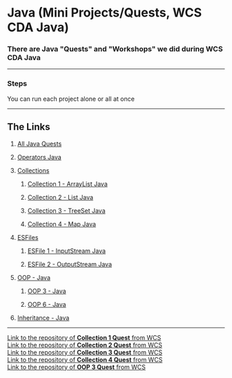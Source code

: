 <h1>Java (Mini Projects/Quests, WCS CDA Java)</h1>

### There are Java "Quests" and "Workshops" we did during WCS CDA Java


---

### Steps

You can run each project alone or all at once

---

## The Links

1. <a href="https://github.com/jaldabaoth-code/Java/tree/main/src">All Java Quests</a>

2. <a href="https://github.com/jaldabaoth-code/Java/tree/main/src/Operators">Operators Java</a>

3. <a href="https://github.com/jaldabaoth-code/Java/tree/main/src/Collections">Collections</a>

   1. <a href="https://github.com/jaldabaoth-code/Java/tree/main/src/Collections/CollectionArrayList">Collection 1 - ArrayList Java</a>

   2. <a href="https://github.com/jaldabaoth-code/Java/tree/main/src/Collections/CollectionList">Collection 2 - List Java</a>

   3. <a href="https://github.com/jaldabaoth-code/Java/tree/main/src/Collections/CollectionTreeSet">Collection 3 - TreeSet Java</a>

   4. <a href="https://github.com/jaldabaoth-code/Java/tree/main/src/Collections/CollectionMap">Collection 4 - Map Java</a>

4. <a href="https://github.com/jaldabaoth-code/Java/tree/main/src/ESFiles">ESFiles</a>

   1. <a href="https://github.com/jaldabaoth-code/Java/tree/main/src/ESFiles/PersonInputStream">ESFile 1 - InputStream Java</a>

   2. <a href="https://github.com/jaldabaoth-code/Java/tree/main/src/ESFiles/PersonOutputStream">ESFile 2 - OutputStream Java</a>

5. <a href="https://github.com/jaldabaoth-code/Java/tree/main/src/OOP">OOP - Java</a>

   1. <a href="https://github.com/jaldabaoth-code/Java/tree/main/src/OOP/OOP3">OOP 3 - Java</a>

   2. <a href="https://github.com/jaldabaoth-code/Java/tree/main/src/OOP/OOP6">OOP 6 - Java</a>
   
6. <a href="https://github.com/jaldabaoth-code/Java/tree/main/src/Inheritance">Inheritance - Java</a>

---

<a href="https://github.com/WildCodeSchool/quest-java-collection1">Link to the repository of <b>Collection 1 Quest</b> from WCS</a></br>
<a href="https://github.com/WildCodeSchool/quest-java-collection2">Link to the repository of <b>Collection 2 Quest</b> from WCS</a></br>
<a href="https://github.com/WildCodeSchool/quest-java-collection3">Link to the repository of <b>Collection 3 Quest</b> from WCS</a></br>
<a href="https://github.com/WildCodeSchool/quest-java-collection4">Link to the repository of <b>Collection 4 Quest</b> from WCS</a></br>
<a href="https://github.com/WildCodeSchool/quest-java-oop3">Link to the repository of <b>OOP 3 Quest</b> from WCS</a></br>
